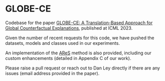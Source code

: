 # GLOBE-CE

Codebase for the paper [GLOBE-CE: A Translation-Based Approach for Global Counterfactual Explanations](https://arxiv.org/abs/2305.17021), published at ICML 2023.

Given the number of recent requests for this code, we have pushed the datasets, models and classes used in our experiments.

An implementation of the [AReS](https://arxiv.org/abs/2009.07165) method is also provided, including our custom enhancements (detailed in Appendix C of our work).

Please raise a pull request or reach out to Dan Ley directly if there are any issues (email address provided in the paper).
